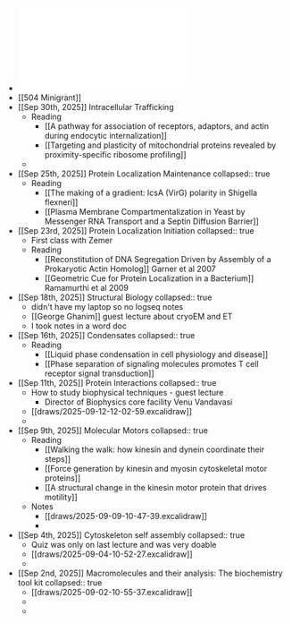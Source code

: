 - ![MOL504_Fall2025_SP.pdf](../assets/MOL504_Fall2025_SP_1756824447343_0.pdf)
- [[504 Minigrant]]
- [[Sep 30th, 2025]] Intracellular Trafficking
	- Reading
		- [[A pathway for association of receptors, adaptors, and actin during endocytic internalization]]
		- [[Targeting and plasticity of mitochondrial proteins revealed by proximity-specific ribosome profiling]]
	-
- [[Sep 25th, 2025]] Protein Localization Maintenance
  collapsed:: true
	- Reading
		- [[The making of a gradient: IcsA (VirG) polarity in Shigella flexneri]]
		- [[Plasma Membrane Compartmentalization in Yeast by Messenger RNA Transport and a Septin Diffusion Barrier]]
- [[Sep 23rd, 2025]] Protein Localization Initiation
  collapsed:: true
	- First class with Zemer
	- Reading
		- [[Reconstitution of DNA Segregation Driven by Assembly of a Prokaryotic Actin Homolog]] Garner et al 2007
		- [[Geometric Cue for Protein Localization in a Bacterium]] Ramamurthi et al 2009
- [[Sep 18th, 2025]] Structural Biology
  collapsed:: true
	- didn't have my laptop so no logseq notes
	- [[George Ghanim]] guest lecture about cryoEM and ET
	- I took notes in a word doc
- [[Sep 16th, 2025]] Condensates
  collapsed:: true
	- Reading
		- [[Liquid phase condensation in cell physiology and disease]]
		- [[Phase separation of signaling molecules promotes T cell receptor signal transduction]]
- [[Sep 11th, 2025]] Protein Interactions
  collapsed:: true
	- How to study biophysical techniques - guest lecture
		- Director of Biophysics core facility Venu Vandavasi
	- [[draws/2025-09-12-12-02-59.excalidraw]]
	-
- [[Sep 9th, 2025]] Molecular Motors
  collapsed:: true
	- Reading
		- [[Walking the walk: how kinesin and dynein coordinate their steps]]
		- [[Force generation by kinesin and myosin cytoskeletal motor proteins]]
		- [[A structural change in the kinesin motor protein that drives motility]]
	- Notes
		- [[draws/2025-09-09-10-47-39.excalidraw]]
		-
- [[Sep 4th, 2025]] Cytoskeleton self assembly
  collapsed:: true
	- Quiz was only on last lecture and was very doable
	- [[draws/2025-09-04-10-52-27.excalidraw]]
	-
- [[Sep 2nd, 2025]] Macromolecules and their analysis: The biochemistry tool kit
  collapsed:: true
	- [[draws/2025-09-02-10-55-37.excalidraw]]
	-
	-